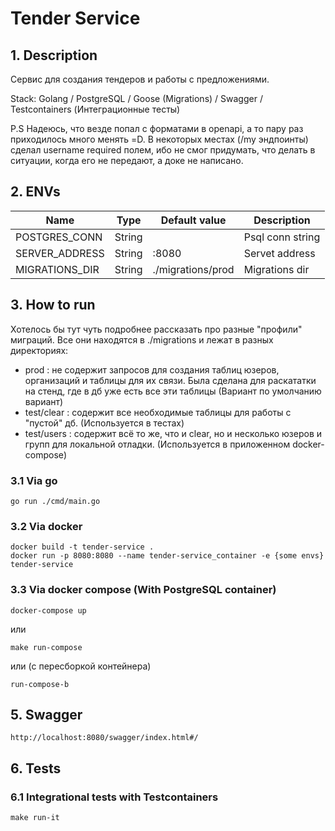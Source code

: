 # Tender Service

## 1. Description

Сервис для создания тендеров и работы с предложениями.

Stack: Golang / PostgreSQL / Goose (Migrations) / Swagger / Testcontainers (Интеграционные тесты)

P.S Надеюсь, что везде попал с форматами в openapi, а то пару раз приходилось много менять =D. В некоторых местах (/my эндпоинты) сделал username required полем, ибо не смог придумать, что делать в ситуации, когда его не передают, а доке не написано.

## 2. ENVs

| Name           | Type     | Default value     | Description      |
|----------------|----------|-------------------|------------------|
| POSTGRES_CONN  | String   |                   | Psql conn string |
| SERVER_ADDRESS | String   | :8080             | Servet address   |
| MIGRATIONS_DIR | String   | ./migrations/prod | Migrations dir   |

## 3. How to run

Хотелось бы тут чуть подробнее рассказать про разные "профили" миграций. Все они находятся в ./migrations и лежат в разных директориях:
* prod : не содержит запросов для создания таблиц юзеров, организаций и таблицы для их связи. Была сделана для раскататки на стенд, где в дб уже есть все эти таблицы (Вариант по умолчанию вариант)
* test/clear : содержит все необходимые таблицы для работы с "пустой" дб. (Используется в тестах)
* test/users : содержит всё то же, что и clear, но и несколько юзеров и групп для локальной отладки. (Используется в приложенном docker-compose)

### 3.1 Via go
```
go run ./cmd/main.go
```

### 3.2 Via docker
```
docker build -t tender-service .
docker run -p 8080:8080 --name tender-service_container -e {some envs} tender-service
```

### 3.3 Via docker compose (With PostgreSQL container)
```
docker-compose up
```
или
```
make run-compose
```
или (с пересборкой контейнера)
```
run-compose-b
```

## 5. Swagger
```
http://localhost:8080/swagger/index.html#/
```

## 6. Tests

### 6.1 Integrational tests with Testcontainers
```
make run-it
```
